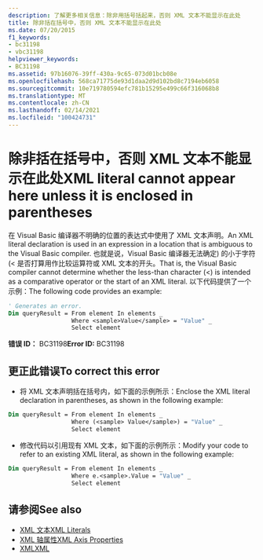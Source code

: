```yaml
---
description: 了解更多相关信息：除非用括号括起来，否则 XML 文本不能显示在此处
title: 除非括在括号中，否则 XML 文本不能显示在此处
ms.date: 07/20/2015
f1_keywords:
- bc31198
- vbc31198
helpviewer_keywords:
- BC31198
ms.assetid: 97b16076-39ff-430a-9c65-073d01bcb08e
ms.openlocfilehash: 568ca71775de93d1daa2d9d102bd8c7194eb6058
ms.sourcegitcommit: 10e719780594efc781b15295e499c66f316068b8
ms.translationtype: MT
ms.contentlocale: zh-CN
ms.lasthandoff: 02/14/2021
ms.locfileid: "100424731"
---
```

# <a name="xml-literal-cannot-appear-here-unless-it-is-enclosed-in-parentheses"></a><span data-ttu-id="ca4a4-103">除非括在括号中，否则 XML 文本不能显示在此处</span><span class="sxs-lookup"><span data-stu-id="ca4a4-103">XML literal cannot appear here unless it is enclosed in parentheses</span></span>

<span data-ttu-id="ca4a4-104">在 Visual Basic 编译器不明确的位置的表达式中使用了 XML 文本声明。</span><span class="sxs-lookup"><span data-stu-id="ca4a4-104">An XML literal declaration is used in an expression in a location that is ambiguous to the Visual Basic compiler.</span></span> <span data-ttu-id="ca4a4-105">也就是说，Visual Basic 编译器无法确定) 的小于字符 (< 是否打算用作比较运算符或 XML 文本的开头。</span><span class="sxs-lookup"><span data-stu-id="ca4a4-105">That is, the Visual Basic compiler cannot determine whether the less-than character (<) is intended as a comparative operator or the start of an XML literal.</span></span> <span data-ttu-id="ca4a4-106">以下代码提供了一个示例：</span><span class="sxs-lookup"><span data-stu-id="ca4a4-106">The following code provides an example:</span></span>  

```vb  
' Generates an error.  
Dim queryResult = From element In elements _  
                  Where <sample>Value</sample> = "Value" _  
                  Select element  
```  
  
 <span data-ttu-id="ca4a4-107">**错误 ID：** BC31198</span><span class="sxs-lookup"><span data-stu-id="ca4a4-107">**Error ID:** BC31198</span></span>  
  
## <a name="to-correct-this-error"></a><span data-ttu-id="ca4a4-108">更正此错误</span><span class="sxs-lookup"><span data-stu-id="ca4a4-108">To correct this error</span></span>  
  
- <span data-ttu-id="ca4a4-109">将 XML 文本声明括在括号内，如下面的示例所示：</span><span class="sxs-lookup"><span data-stu-id="ca4a4-109">Enclose the XML literal declaration in parentheses, as shown in the following example:</span></span>  
  
```vb  
Dim queryResult = From element In elements _  
                  Where (<sample> Value</sample>) = "Value" _  
                  Select element  
```  
  
- <span data-ttu-id="ca4a4-110">修改代码以引用现有 XML 文本，如下面的示例所示：</span><span class="sxs-lookup"><span data-stu-id="ca4a4-110">Modify your code to refer to an existing XML literal, as shown in the following example:</span></span>  
  
```vb  
Dim queryResult = From element In elements _  
                  Where e.<sample>.Value = "Value" _  
                  Select element  
```  
  
## <a name="see-also"></a><span data-ttu-id="ca4a4-111">请参阅</span><span class="sxs-lookup"><span data-stu-id="ca4a4-111">See also</span></span>

- [<span data-ttu-id="ca4a4-112">XML 文本</span><span class="sxs-lookup"><span data-stu-id="ca4a4-112">XML Literals</span></span>](../language-reference/xml-literals/index.md)
- [<span data-ttu-id="ca4a4-113">XML 轴属性</span><span class="sxs-lookup"><span data-stu-id="ca4a4-113">XML Axis Properties</span></span>](../language-reference/xml-axis/index.md)
- [<span data-ttu-id="ca4a4-114">XML</span><span class="sxs-lookup"><span data-stu-id="ca4a4-114">XML</span></span>](../programming-guide/language-features/xml/index.md)
